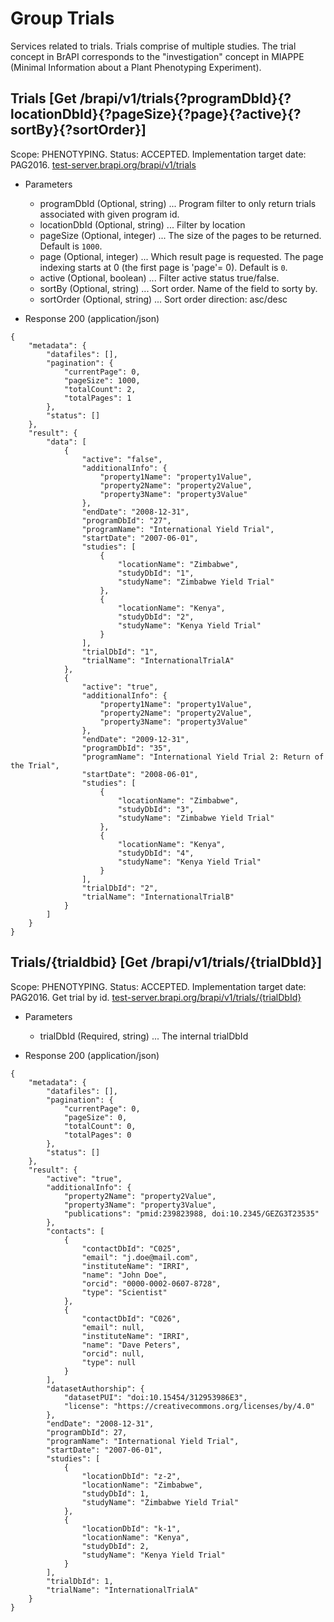 
# Group Trials

Services related to trials. Trials comprise of multiple studies. The trial concept in BrAPI corresponds to the "investigation" concept in MIAPPE (Minimal Information about a Plant Phenotyping Experiment).




## Trials [Get /brapi/v1/trials{?programDbId}{?locationDbId}{?pageSize}{?page}{?active}{?sortBy}{?sortOrder}]

 Scope: PHENOTYPING. Status: ACCEPTED. Implementation target date: PAG2016.
<a href="https://test-server.brapi.org/brapi/v1/trials"> test-server.brapi.org/brapi/v1/trials</a> 

+ Parameters
    + programDbId (Optional, string) ... Program filter to only return trials associated with given program id.
    + locationDbId (Optional, string) ... Filter by location
    + pageSize (Optional, integer) ... The size of the pages to be returned. Default is `1000`.
    + page (Optional, integer) ... Which result page is requested. The page indexing starts at 0 (the first page is 'page'= 0). Default is `0`.
    + active (Optional, boolean) ... Filter active status true/false.
    + sortBy (Optional, string) ... Sort order. Name of the field to sorty by.
    + sortOrder (Optional, string) ... Sort order direction: asc/desc


+ Response 200 (application/json)
```
{
    "metadata": {
        "datafiles": [],
        "pagination": {
            "currentPage": 0,
            "pageSize": 1000,
            "totalCount": 2,
            "totalPages": 1
        },
        "status": []
    },
    "result": {
        "data": [
            {
                "active": "false",
                "additionalInfo": {
                    "property1Name": "property1Value",
                    "property2Name": "property2Value",
                    "property3Name": "property3Value"
                },
                "endDate": "2008-12-31",
                "programDbId": "27",
                "programName": "International Yield Trial",
                "startDate": "2007-06-01",
                "studies": [
                    {
                        "locationName": "Zimbabwe",
                        "studyDbId": "1",
                        "studyName": "Zimbabwe Yield Trial"
                    },
                    {
                        "locationName": "Kenya",
                        "studyDbId": "2",
                        "studyName": "Kenya Yield Trial"
                    }
                ],
                "trialDbId": "1",
                "trialName": "InternationalTrialA"
            },
            {
                "active": "true",
                "additionalInfo": {
                    "property1Name": "property1Value",
                    "property2Name": "property2Value",
                    "property3Name": "property3Value"
                },
                "endDate": "2009-12-31",
                "programDbId": "35",
                "programName": "International Yield Trial 2: Return of the Trial",
                "startDate": "2008-06-01",
                "studies": [
                    {
                        "locationName": "Zimbabwe",
                        "studyDbId": "3",
                        "studyName": "Zimbabwe Yield Trial"
                    },
                    {
                        "locationName": "Kenya",
                        "studyDbId": "4",
                        "studyName": "Kenya Yield Trial"
                    }
                ],
                "trialDbId": "2",
                "trialName": "InternationalTrialB"
            }
        ]
    }
}
```

## Trials/{trialdbid} [Get /brapi/v1/trials/{trialDbId}]

 Scope: PHENOTYPING. Status: ACCEPTED. Implementation target date: PAG2016.
Get trial by id.
<a href="https://test-server.brapi.org/brapi/v1/trials"> test-server.brapi.org/brapi/v1/trials/{trialDbId}</a> 

+ Parameters
    + trialDbId (Required, string) ... The internal trialDbId


+ Response 200 (application/json)
```
{
    "metadata": {
        "datafiles": [],
        "pagination": {
            "currentPage": 0,
            "pageSize": 0,
            "totalCount": 0,
            "totalPages": 0
        },
        "status": []
    },
    "result": {
        "active": "true",
        "additionalInfo": {
            "property2Name": "property2Value",
            "property3Name": "property3Value",
            "publications": "pmid:239823988, doi:10.2345/GEZG3T23535"
        },
        "contacts": [
            {
                "contactDbId": "C025",
                "email": "j.doe@mail.com",
                "instituteName": "IRRI",
                "name": "John Doe",
                "orcid": "0000-0002-0607-8728",
                "type": "Scientist"
            },
            {
                "contactDbId": "C026",
                "email": null,
                "instituteName": "IRRI",
                "name": "Dave Peters",
                "orcid": null,
                "type": null
            }
        ],
        "datasetAuthorship": {
            "datasetPUI": "doi:10.15454/312953986E3",
            "license": "https://creativecommons.org/licenses/by/4.0"
        },
        "endDate": "2008-12-31",
        "programDbId": 27,
        "programName": "International Yield Trial",
        "startDate": "2007-06-01",
        "studies": [
            {
                "locationDbId": "z-2",
                "locationName": "Zimbabwe",
                "studyDbId": 1,
                "studyName": "Zimbabwe Yield Trial"
            },
            {
                "locationDbId": "k-1",
                "locationName": "Kenya",
                "studyDbId": 2,
                "studyName": "Kenya Yield Trial"
            }
        ],
        "trialDbId": 1,
        "trialName": "InternationalTrialA"
    }
}
```
